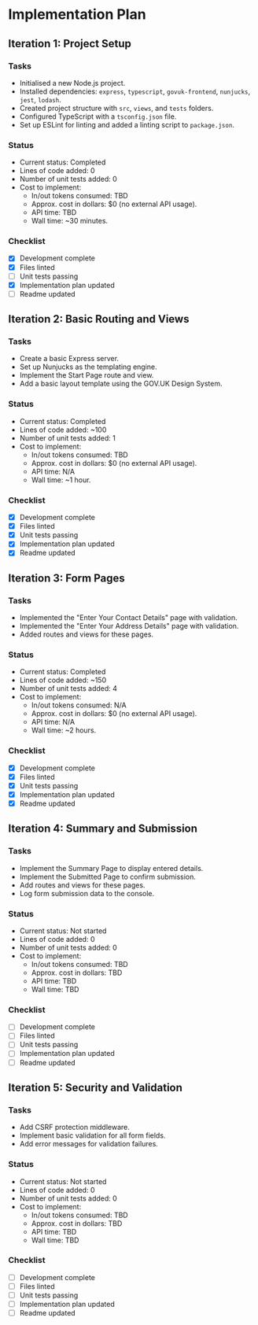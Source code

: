 # Implementation Plan

## Iteration 1: Project Setup
### Tasks
- Initialised a new Node.js project.
- Installed dependencies: `express`, `typescript`, `govuk-frontend`, `nunjucks`, `jest`, `lodash`.
- Created project structure with `src`, `views`, and `tests` folders.
- Configured TypeScript with a `tsconfig.json` file.
- Set up ESLint for linting and added a linting script to `package.json`.

### Status
- Current status: Completed
- Lines of code added: 0
- Number of unit tests added: 0
- Cost to implement:
  - In/out tokens consumed: TBD
  - Approx. cost in dollars: $0 (no external API usage).
  - API time: TBD
  - Wall time: ~30 minutes.

### Checklist
- [x] Development complete
- [x] Files linted
- [ ] Unit tests passing
- [x] Implementation plan updated
- [ ] Readme updated

## Iteration 2: Basic Routing and Views
### Tasks
- Create a basic Express server.
- Set up Nunjucks as the templating engine.
- Implement the Start Page route and view.
- Add a basic layout template using the GOV.UK Design System.

### Status
- Current status: Completed
- Lines of code added: ~100
- Number of unit tests added: 1
- Cost to implement:
  - In/out tokens consumed: TBD
  - Approx. cost in dollars: $0 (no external API usage).
  - API time: N/A
  - Wall time: ~1 hour.

### Checklist
- [x] Development complete
- [x] Files linted
- [x] Unit tests passing
- [x] Implementation plan updated
- [x] Readme updated

## Iteration 3: Form Pages
### Tasks
- Implemented the "Enter Your Contact Details" page with validation.
- Implemented the "Enter Your Address Details" page with validation.
- Added routes and views for these pages.

### Status
- Current status: Completed
- Lines of code added: ~150
- Number of unit tests added: 4
- Cost to implement:
  - In/out tokens consumed: N/A
  - Approx. cost in dollars: $0 (no external API usage).
  - API time: N/A
  - Wall time: ~2 hours.

### Checklist
- [x] Development complete
- [x] Files linted
- [x] Unit tests passing
- [x] Implementation plan updated
- [x] Readme updated

## Iteration 4: Summary and Submission
### Tasks
- Implement the Summary Page to display entered details.
- Implement the Submitted Page to confirm submission.
- Add routes and views for these pages.
- Log form submission data to the console.

### Status
- Current status: Not started
- Lines of code added: 0
- Number of unit tests added: 0
- Cost to implement:
  - In/out tokens consumed: TBD
  - Approx. cost in dollars: TBD
  - API time: TBD
  - Wall time: TBD

### Checklist
- [ ] Development complete
- [ ] Files linted
- [ ] Unit tests passing
- [ ] Implementation plan updated
- [ ] Readme updated

## Iteration 5: Security and Validation
### Tasks
- Add CSRF protection middleware.
- Implement basic validation for all form fields.
- Add error messages for validation failures.

### Status
- Current status: Not started
- Lines of code added: 0
- Number of unit tests added: 0
- Cost to implement:
  - In/out tokens consumed: TBD
  - Approx. cost in dollars: TBD
  - API time: TBD
  - Wall time: TBD

### Checklist
- [ ] Development complete
- [ ] Files linted
- [ ] Unit tests passing
- [ ] Implementation plan updated
- [ ] Readme updated
